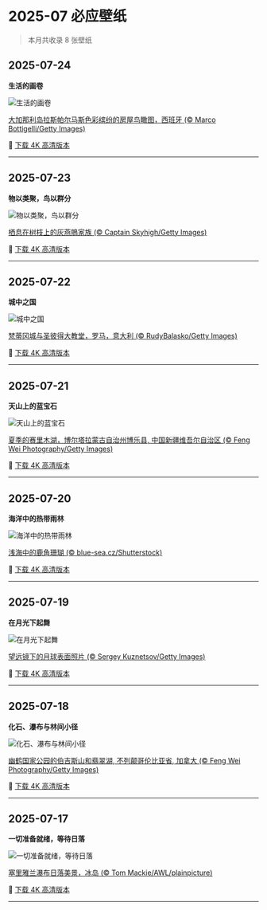 # 2025-07 必应壁纸

> 本月共收录 8 张壁纸

## 2025-07-24

**生活的画卷**

![生活的画卷](https://www.bing.com/th?id=OHR.LasPalmas_ZH-CN5993442425_1920x1080.jpg&rf=LaDigue_1920x1080.jpg&pid=hp)

[大加那利岛拉斯帕尔马斯色彩缤纷的房屋鸟瞰图，西班牙 (© Marco Bottigelli/Getty Images)](https://www.bing.comhttps://www.bing.com/search?q=%E5%A4%A7%E5%8A%A0%E9%82%A3%E5%88%A9%E5%B2%9B%E6%8B%89%E6%96%AF%E5%B8%95%E5%B0%94%E9%A9%AC%E6%96%AF&form=hpcapt&mkt=zh-cn)

🔗 <a href="https://www.bing.com/th?id=OHR.LasPalmas_ZH-CN5993442425_UHD.jpg&rf=LaDigue_1920x1080.jpg&pid=hp" download="bing-wallpaper-2025-07-24-4k.jpg">下载 4K 高清版本</a>

---

## 2025-07-23

**物以类聚，鸟以群分**

![物以类聚，鸟以群分](https://www.bing.com/th?id=OHR.AshyWoodswallow_ZH-CN3224168805_1920x1080.jpg&rf=LaDigue_1920x1080.jpg&pid=hp)

[栖息在树枝上的灰燕鵙家族 (© Captain Skyhigh/Getty Images)](https://www.bing.comhttps://www.bing.com/search?q=%E7%81%B0%E7%87%95%E9%B5%99&form=hpcapt&mkt=zh-cn)

🔗 <a href="https://www.bing.com/th?id=OHR.AshyWoodswallow_ZH-CN3224168805_UHD.jpg&rf=LaDigue_1920x1080.jpg&pid=hp" download="bing-wallpaper-2025-07-23-4k.jpg">下载 4K 高清版本</a>

---

## 2025-07-22

**城中之国**

![城中之国](https://www.bing.com/th?id=OHR.VaticanCity_ZH-CN3075109504_1920x1080.jpg&rf=LaDigue_1920x1080.jpg&pid=hp)

[梵蒂冈城与圣彼得大教堂，罗马，意大利 (© RudyBalasko/Getty Images)](https://www.bing.comhttps://www.bing.com/search?q=%E6%A2%B5%E8%92%82%E5%86%88%E5%9F%8E&form=hpcapt&mkt=zh-cn)

🔗 <a href="https://www.bing.com/th?id=OHR.VaticanCity_ZH-CN3075109504_UHD.jpg&rf=LaDigue_1920x1080.jpg&pid=hp" download="bing-wallpaper-2025-07-22-4k.jpg">下载 4K 高清版本</a>

---

## 2025-07-21

**天山上的蓝宝石**

![天山上的蓝宝石](https://www.bing.com/th?id=OHR.GreatHeatY25_ZH-CN8252122347_1920x1080.jpg&rf=LaDigue_1920x1080.jpg&pid=hp)

[夏季的赛里木湖，博尔塔拉蒙古自治州博乐县, 中国新疆维吾尔自治区 (© Feng Wei Photography/Getty Images)](https://www.bing.comhttps://www.bing.com/search?q=%E6%96%B0%E7%96%86%E8%B5%9B%E9%87%8C%E6%9C%A8%E6%B9%96&form=hpcapt&mkt=zh-cn)

🔗 <a href="https://www.bing.com/th?id=OHR.GreatHeatY25_ZH-CN8252122347_UHD.jpg&rf=LaDigue_1920x1080.jpg&pid=hp" download="bing-wallpaper-2025-07-21-4k.jpg">下载 4K 高清版本</a>

---

## 2025-07-20

**海洋中的热带雨林**

![海洋中的热带雨林](https://www.bing.com/th?id=OHR.AcroporaReef_ZH-CN2622120276_1920x1080.jpg&rf=LaDigue_1920x1080.jpg&pid=hp)

[浅海中的鹿角珊瑚 (© blue-sea.cz/Shutterstock)](https://www.bing.comhttps://www.bing.com/search?q=%E7%8F%8A%E7%91%9A%E7%A4%81%E5%AE%A3%E4%BC%A0%E5%91%A8&form=hpcapt&mkt=zh-cn)

🔗 <a href="https://www.bing.com/th?id=OHR.AcroporaReef_ZH-CN2622120276_UHD.jpg&rf=LaDigue_1920x1080.jpg&pid=hp" download="bing-wallpaper-2025-07-20-4k.jpg">下载 4K 高清版本</a>

---

## 2025-07-19

**在月光下起舞**

![在月光下起舞](https://www.bing.com/th?id=OHR.BigMoon_ZH-CN2508603883_1920x1080.jpg&rf=LaDigue_1920x1080.jpg&pid=hp)

[望远镜下的月球表面照片 (© Sergey Kuznetsov/Getty Images)](https://www.bing.comhttps://www.bing.com/search?q=%E6%9C%88%E7%90%83&form=hpcapt&mkt=zh-cn)

🔗 <a href="https://www.bing.com/th?id=OHR.BigMoon_ZH-CN2508603883_UHD.jpg&rf=LaDigue_1920x1080.jpg&pid=hp" download="bing-wallpaper-2025-07-19-4k.jpg">下载 4K 高清版本</a>

---

## 2025-07-18

**化石、瀑布与林间小径**

![化石、瀑布与林间小径](https://www.bing.com/th?id=OHR.YohoNP_ZH-CN2349599497_1920x1080.jpg&rf=LaDigue_1920x1080.jpg&pid=hp)

[幽鹤国家公园的伯吉斯山和翡翠湖, 不列颠哥伦比亚省, 加拿大 (© Feng Wei Photography/Getty Images)](https://www.bing.comhttps://www.bing.com/search?q=%E5%B9%BD%E9%B9%A4%E5%9B%BD%E5%AE%B6%E5%85%AC%E5%9B%AD&form=hpcapt&mkt=zh-cn)

🔗 <a href="https://www.bing.com/th?id=OHR.YohoNP_ZH-CN2349599497_UHD.jpg&rf=LaDigue_1920x1080.jpg&pid=hp" download="bing-wallpaper-2025-07-18-4k.jpg">下载 4K 高清版本</a>

---

## 2025-07-17

**一切准备就绪，等待日落**

![一切准备就绪，等待日落](https://www.bing.com/th?id=OHR.IcelandSolstice_ZH-CN6073168622_1920x1080.jpg&rf=LaDigue_1920x1080.jpg&pid=hp)

[塞里雅兰瀑布日落美景，冰岛 (© Tom Mackie/AWL/plainpicture)](https://www.bing.comhttps://www.bing.com/search?q=%E5%A1%9E%E9%87%8C%E9%9B%85%E5%85%B0%E7%80%91%E5%B8%83&form=hpcapt&mkt=zh-cn)

🔗 <a href="https://www.bing.com/th?id=OHR.IcelandSolstice_ZH-CN6073168622_UHD.jpg&rf=LaDigue_1920x1080.jpg&pid=hp" download="bing-wallpaper-2025-07-17-4k.jpg">下载 4K 高清版本</a>

---

